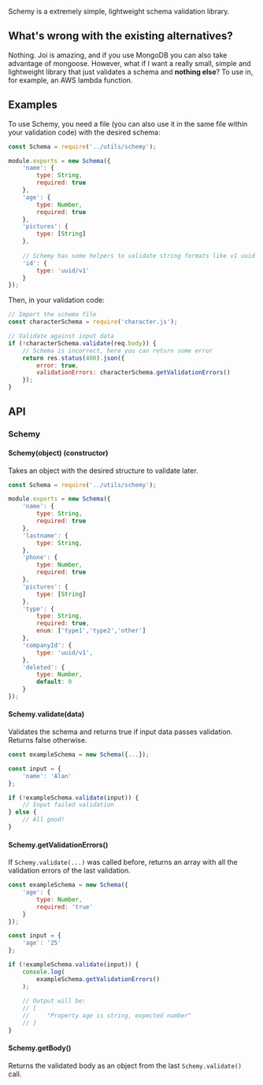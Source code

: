 Schemy is a extremely simple, lightweight schema validation library.

## What's wrong with the existing alternatives?
Nothing. Joi is amazing, and if you use MongoDB you can also take advantage of mongoose. 
However, what if I want a really small, simple and lightweight library that just validates a schema and **nothing else**? To use in, for example, an AWS lambda function.

## Examples
To use Schemy, you need a file (you can also use it in the same file within your validation code) with the desired schema:

```javascript
const Schema = require('../utils/schemy');

module.exports = new Schema({
	'name': {
		type: String,
		required: true
	},
	'age': {
		type: Number,
		required: true
	},
	'pictures': {
		type: [String]
    },
    
    // Schemy has some helpers to validate string formats like v1 uuid
	'id': {
		type: 'uuid/v1'
	}
});
```

Then, in your validation code:
```javascript
// Import the schema file
const characterSchema = require('character.js');

// Validate against input data
if (!characterSchema.validate(req.body)) {
    // Schema is incorrect, here you can return some error
    return res.status(400).json({
        error: true,
        validationErrors: characterSchema.getValidationErrors()
    });
}
```

## API
### Schemy
#### Schemy(object) (constructor)
Takes an object with the desired structure to validate later.

```javascript
const Schema = require('../utils/schemy');

module.exports = new Schema({
	'name': {
		type: String,
		required: true
	},
	'lastname': {
		type: String,
	},
	'phone': {
		type: Number,
		required: true
	},
	'pictures': {
		type: [String]
	},
	'type': {
		type: String,
		required: true,
		enum: ['type1','type2','other']
	},
	'companyId': {
		type: 'uuid/v1',
	},
	'deleted': {
		type: Number,
		default: 0
	}
});
```

#### Schemy.validate(data)
Validates the schema and returns true if input data passes validation. Returns false otherwise.

```javascript
const exampleSchema = new Schema({...});

const input = {
    'name': 'Alan'
};

if (!exampleSchema.validate(input)) {
    // Input failed validation
} else {
    // All good!
}
```

#### Schemy.getValidationErrors()
If `Schemy.validate(...)` was called before, returns an array with all the validation errors of the last validation.

```javascript
const exampleSchema = new Schema({
    'age': {
        type: Number,
        required: 'true'
    }
});

const input = {
    'age': '25'
};

if (!exampleSchema.validate(input)) {
    console.log(
        exampleSchema.getValidationErrors()
    );
    
    // Output will be:
    // [
    //     "Property age is string, expected number"
    // ] 
}
```

#### Schemy.getBody()
Returns the validated body as an object from the last `Schemy.validate()` call.